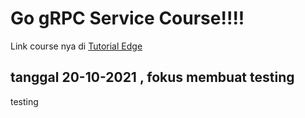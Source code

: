 # Go gRPC Service Course!!!!


Link course nya di [Tutorial Edge](https://tutorialedge.net/courses/go-grpc-services-course/03-implementing-rocket-service/)

## tanggal 20-10-2021 , fokus membuat testing

testing
